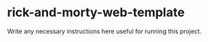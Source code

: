 # rick-and-morty-web-template

Write any necessary instructions here useful for running this project.
